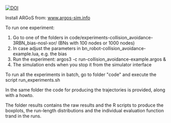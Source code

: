 [![DOI](https://zenodo.org/badge/DOI/10.5281/zenodo.4811251.svg)](https://doi.org/10.5281/zenodo.4811251)


Install ARGoS from: www.argos-sim.info

To run one experiment:
1) Go to one of the folders in  code/experiments-collision_avoidance-3RBN_bias-nosl-xor/ (BNs with 100 nodes or 1000 nodes)
2) In case adjust the parameters in bn_robot-collision_avoidance-example.lua, e.g. the bias
3) Run the experiment: argos3 -c run-collision_avoidance-example.argos &
4) The simulation ends when you stop it from the simulator interface


To run all the experiments in batch, go to folder "code" and execute the script run_experiments.sh


In the same folder the code for producing the trajectories is provided, along with a howto.


The folder results contains the raw results and the R scripts to produce the boxplots, the run-length distributions and the individual evaluation function trand in the runs.
